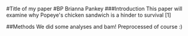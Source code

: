 #Title of my paper
#BP Brianna Pankey
###Introduction
This paper will examine why Popeye's chicken sandwich is a hinder to survival [1]


##Methods
We did some analyses and bam! Preprocessed of course :)
